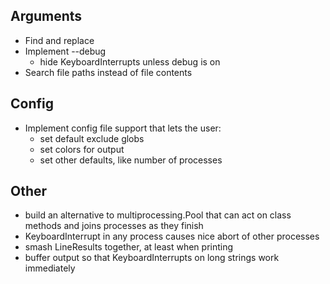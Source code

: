 Arguments
---------
- Find and replace
- Implement --debug
    - hide KeyboardInterrupts unless debug is on
- Search file paths instead of file contents

Config
------
- Implement config file support that lets the user:
    - set default exclude globs
    - set colors for output
    - set other defaults, like number of processes

Other
-----
- build an alternative to multiprocessing.Pool that can act on class methods
  and joins processes as they finish
- KeyboardInterrupt in any process causes nice abort of other processes
- smash LineResults together, at least when printing
- buffer output so that KeyboardInterrupts on long strings work immediately
